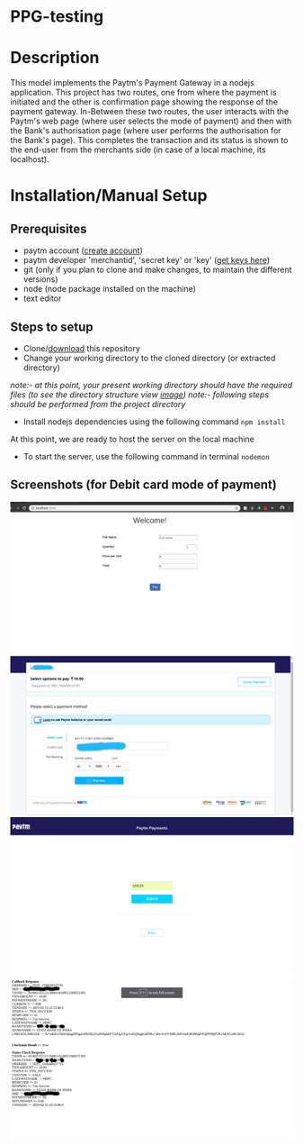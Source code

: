 # PPG-testing

# Description
This model implements the Paytm's Payment Gateway in a nodejs application. This project has two routes, one from where the payment is initiated and the other is confirmation page showing the response of the payment gateway.
In-Between these two routes, the user interacts with the Paytm's web page (where user selects the mode of payment) and then with the Bank's authorisation page (where user performs the authorisation for the Bank's page).
This completes the transaction and its status is shown to the end-user from the merchants side (in case of a local machine, its localhost).

# Installation/Manual Setup
## Prerequisites
* paytm account ([create account](https://developer.paytm.com/docs/))
* paytm developer 'merchantid', 'secret key' or 'key' ([get keys here](https://dashboard.paytm.com/next/apikeys))
* git (only if you plan to clone and make changes, to maintain the different versions)
* node (node package installed on the machine)
* text editor

## Steps to setup
- Clone/[download](https://github.com/Ujjwal0501/PPG-testing/archive/master.zip) this repository
- Change your working directory to the cloned directory (or extracted directory)

*note:- at this point, your present working directory should have the required files (to see the directory structure view [image](https://github.com/Ujjwal0501/PPG-testing/blob/master/tree.png))*
*note:- following steps should be performed from the project directory*

- Install nodejs dependencies using the following command `npm install`

At this point, we are ready to host the server on the local machine
- To start the server, use the following command in terminal `nodemon`

## Screenshots (for Debit card mode of payment)
![Home](./home.png)
![Payment Mode](./mode.png)
![OTP](./otp.png)
![Response Page](./response.png)
